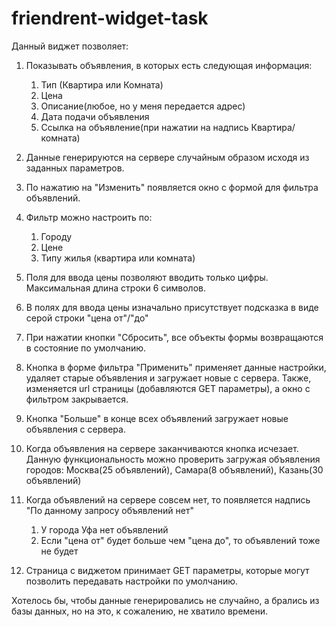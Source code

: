 # friendrent-widget-task
Данный виджет позволяет:

1) Показывать объявления, в которых есть следующая информация:

	1. Тип (Квартира или Комната)
	2. Цена
	3. Описание(любое, но у меня передается адрес)
	4. Дата подачи объявления
	5. Ссылка на объявление(при нажатии на надпись Квартира/комната)

2) Данные генерируются на сервере случайным образом исходя из заданных параметров.

3) По нажатию на "Изменить" появляется окно с формой для фильтра объявлений.

4) Фильтр можно настроить по:

	1. Городу
	2. Цене
	3. Типу жилья (квартира или комната)
	
5) Поля для ввода цены позволяют вводить только цифры. Максимальная длина строки 6 символов. 

6) В полях для ввода цены изначально присутствует подсказка в виде серой строки "цена от"/"до" 

7) При нажатии кнопки "Сбросить", все объекты формы возвращаются в состояние по умолчанию. 

8) Кнопка в форме фильтра "Применить" применяет данные настройки, удаляет старые объявления и загружает новые с сервера. Также, изменяется url страницы (добавляются GET параметры), а окно с фильтром закрывается.

9) Кнопка "Больше" в конце всех объявлений загружает новые объявления с сервера. 

10) Когда объявления на сервере заканчиваются кнопка исчезает. Данную функциональность можно проверить загружая объявления городов: Москва(25 объявлений), Самара(8 объявлений), Казань(30 объявлений)

11) Когда объявлений на сервере совсем нет, то появляется надпись "По данному запросу объявлений нет"
	1. У города Уфа нет объявлений
	2. Если "цена от" будет больше чем "цена до", то объявлений тоже не будет
	
12) Страница с виджетом принимает GET параметры, которые могут позволить передавать настройки по умолчанию. 

Хотелось бы, чтобы данные генерировались не случайно, а брались из базы данных, но на это, к сожалению, не хватило времени. 
